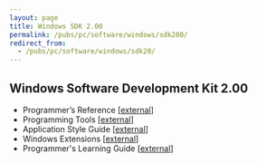 ```yaml
---
layout: page
title: Windows SDK 2.00
permalink: /pubs/pc/software/windows/sdk200/
redirect_from:
  - /pubs/pc/software/windows/sdk20/
---
```


Windows Software Development Kit 2.00
---

* Programmer’s Reference [[external](http://www.os2museum.com/files/docs/win20sdk/windows-2.0-sdk-prgref-1987.pdf)]
* Programming Tools [[external](http://www.os2museum.com/files/docs/win20sdk/windows-2.0-sdk-tools-1987.pdf)]
* Application Style Guide [[external](http://www.os2museum.com/files/docs/win20sdk/windows-2.0-sdk-styleguide-1987.pdf)]
* Windows Extensions [[external](http://www.os2museum.com/files/docs/win20sdk/windows-2.0-sdk-extensions-1987.pdf)]
* Programmer's Learning Guide [[external](http://www.os2museum.com/files/docs/win20sdk/windows-2.0-sdk-lguide-1987.pdf)]
